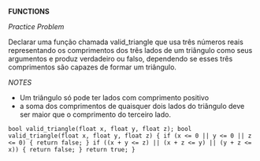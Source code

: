**FUNCTIONS**

*Practice Problem*

Declarar uma função chamada valid_triangle que usa três números reais representando os comprimentos dos três lados de um triângulo como seus argumentos e produz verdadeiro ou falso, dependendo se esses três comprimentos são capazes de formar um triângulo.

*NOTES* 
 - Um triângulo só pode ter lados com comprimento positivo
 - a soma dos comprimentos de quaisquer dois lados do triângulo deve ser maior que o comprimento do terceiro lado.


`` bool valid_triangle(float x, float y, float z);
  bool valid_triangle(float x, float y, float z)
  {
    if (x <= 0 || y <= 0 || z <= 0)
      {
          return false;
      }
    if ((x + y <= z) || (x + z <= y) || (y + z <= x))
      {
          return false;
      }
      return true;
    } ``
